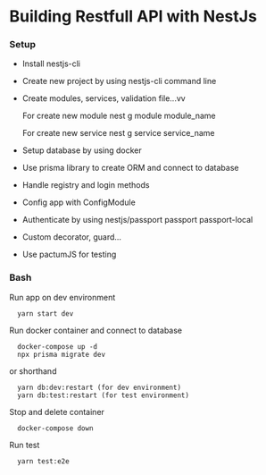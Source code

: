 # Building Restfull API with NestJs

### Setup

  - Install nestjs-cli
  - Create new project by using nestjs-cli command line
  - Create modules, services, validation file...vv

    For create new module
      nest g module module_name

    For create new service
      nest g service service_name
  
  - Setup database by using docker
  - Use prisma library to create ORM and connect to database
  - Handle registry and login methods
  - Config app with ConfigModule
  - Authenticate by using nestjs/passport passport passport-local
  - Custom decorator, guard...
  - Use pactumJS for testing


### Bash

Run app on dev environment
```
  yarn start dev
```

Run docker container and connect to database
```
  docker-compose up -d
  npx prisma migrate dev
```
or shorthand
```
  yarn db:dev:restart (for dev environment)
  yarn db:test:restart (for test environment)
```

Stop and delete container
```
  docker-compose down
```

Run test
```
  yarn test:e2e
```

